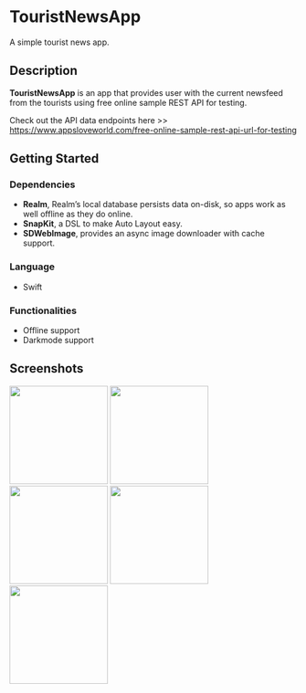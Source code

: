 # TouristNewsApp

A simple tourist news app. 

## Description

**TouristNewsApp** is an app that provides user with the current newsfeed from the tourists using free online sample REST API for testing. 

Check out the API data endpoints here >> https://www.appsloveworld.com/free-online-sample-rest-api-url-for-testing

## Getting Started

### Dependencies

* **Realm**, Realm’s local database persists data on-disk, so apps work as well offline as they do online.
* **SnapKit**, a DSL to make Auto Layout easy.
* **SDWebImage**,  provides an async image downloader with cache support.

### Language

* Swift

### Functionalities

* Offline support
* Darkmode support


## Screenshots

<img src='https://i.imgur.com/LTA1O3k.png' title='Screenshot1' width='172' alt='' /> <img src='https://i.imgur.com/l3P8tv4.png' title='Screenshot2' width='172' alt='' /> <img src='https://i.imgur.com/eNavqI5.png' title='Screenshot3' width='172' alt='' /> <img src='https://i.imgur.com/vYJjTnb.png' title='Screenshot4' width='172' alt='' /><img src='https://i.imgur.com/KC7e8ac.png' title='Screenshot5' width='172' alt='' />
